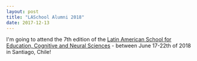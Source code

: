 ```yaml
---
layout: post
title: "LASchool Alumni 2018"
date: 2017-12-13
---
```


I'm going to attend the 7th edition of the <a href="http://2018.laschool4education.com/" class="ext" target="_blank">Latin American School for Education, Cognitive and Neural Sciences</a> - between June 17-22th of 2018 in Santiago, Chile!  

